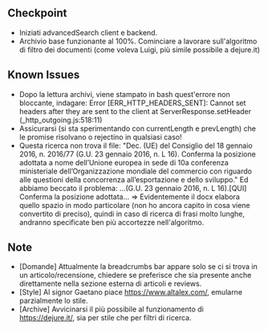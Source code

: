 ## Checkpoint
- Iniziati advancedSearch client e backend. 
- Archivio base funzionante al 100%. Cominciare a lavorare sull'algoritmo di filtro dei documenti (come voleva Luigi, più simile possibile a dejure.it)


## Known Issues
- Dopo la lettura archivi, viene stampato in bash quest'errore non bloccante, indagare: Error [ERR_HTTP_HEADERS_SENT]: Cannot set headers after they are sent to the client at ServerResponse.setHeader (_http_outgoing.js:518:11)
- Assicurarsi (si sta sperimentando con currentLength e prevLength) che le promise risolvano o rejectino in qualsiasi caso!
- Questa ricerca non trova il file: "Dec. (UE) del Consiglio del 18 gennaio 2016, n. 2016/77 (G.U. 23 gennaio 2016, n. L 16). Conferma la posizione adottata a nome dell’Unione europea in sede di 10a conferenza ministeriale dell’Organizzazione mondiale del commercio con riguardo alle questioni della concorrenza all’esportazione e dello sviluppo." Ed abbiamo beccato il problema: ...(G.U. 23 gennaio 2016, n. L 16).[QUI] Conferma la posizione adottata... => Evidentemente il docx elabora quello spazio in modo particolare (non ho ancora capito in cosa viene convertito di preciso), quindi in caso di ricerca di frasi molto lunghe, andranno specificate ben più accortezze nell'algoritmo.


## Note
- [Domande] Attualmente la breadcrumbs bar appare solo se ci si trova in un articolo/recensione, chiedere se preferisce che sia presente anche direttamente nella sezione esterna di articoli e reviews.
- [Style] Al signor Gaetano piace https://www.altalex.com/, emularne parzialmente lo stile.
- [Archive] Avvicinarsi il più possibile al funzionamento di https://dejure.it/, sia per stile che per filtri di ricerca.
